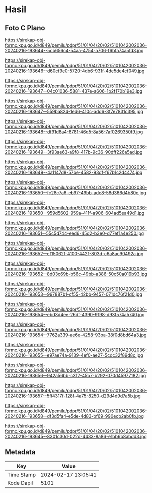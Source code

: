 # Hasil

## Foto C Plano

https://sirekap-obj-formc.kpu.go.id/d849/pemilu/pdpr/51/01/04/20/02/5101042002036-20240216-193644--5cb656c4-54aa-4754-a706-f6bfa74a5fd3.jpg

https://sirekap-obj-formc.kpu.go.id/d849/pemilu/pdpr/51/01/04/20/02/5101042002036-20240216-193646--d60cf9e0-5720-4db6-931f-4de5de4cf049.jpg

https://sirekap-obj-formc.kpu.go.id/d849/pemilu/pdpr/51/01/04/20/02/5101042002036-20240216-193647--04c01036-5881-437e-a606-1b2f170b19e3.jpg

https://sirekap-obj-formc.kpu.go.id/d849/pemilu/pdpr/51/01/04/20/02/5101042002036-20240216-193647--559ba824-1ed6-410c-add6-3f7e7831c395.jpg

https://sirekap-obj-formc.kpu.go.id/d849/pemilu/pdpr/51/01/04/20/02/5101042002036-20240216-193648--df91d8a4-8781-46d5-8a56-7af0269350f9.jpg

https://sirekap-obj-formc.kpu.go.id/d849/pemilu/pdpr/51/01/04/20/02/5101042002036-20240216-193649--3f93ae63-a9f8-417b-9c36-90dff226a5ad.jpg

https://sirekap-obj-formc.kpu.go.id/d849/pemilu/pdpr/51/01/04/20/02/5101042002036-20240216-193649--4a1147d8-57be-4582-93df-f67b1c2d4474.jpg

https://sirekap-obj-formc.kpu.go.id/d849/pemilu/pdpr/51/01/04/20/02/5101042002036-20240216-193650--fc28c7a6-eb97-49bb-ade8-58d366d4b80c.jpg

https://sirekap-obj-formc.kpu.go.id/d849/pemilu/pdpr/51/01/04/20/02/5101042002036-20240216-193650--959d5602-959a-411f-a906-604ad5ea49d1.jpg

https://sirekap-obj-formc.kpu.go.id/d849/pemilu/pdpr/51/01/04/20/02/5101042002036-20240216-193651--55c5d744-eed6-45d2-b3e0-d77ef1a4e250.jpg

https://sirekap-obj-formc.kpu.go.id/d849/pemilu/pdpr/51/01/04/20/02/5101042002036-20240216-193652--ef15062f-4100-4421-803d-c6a8ac90492a.jpg

https://sirekap-obj-formc.kpu.go.id/d849/pemilu/pdpr/51/01/04/20/02/5101042002036-20240216-193652--8d03c69b-b56c-49bb-a386-50c50a019b93.jpg

https://sirekap-obj-formc.kpu.go.id/d849/pemilu/pdpr/51/01/04/20/02/5101042002036-20240216-193653--997887b1-cf55-42bb-9457-071dc76f21d0.jpg

https://sirekap-obj-formc.kpu.go.id/d849/pemilu/pdpr/51/01/04/20/02/5101042002036-20240216-193654--ebd3d4ee-26df-4390-9198-d93f574a5740.jpg

https://sirekap-obj-formc.kpu.go.id/d849/pemilu/pdpr/51/01/04/20/02/5101042002036-20240216-193654--7762a339-ae6e-4258-93ba-38f0d8bd64a3.jpg

https://sirekap-obj-formc.kpu.go.id/d849/pemilu/pdpr/51/01/04/20/02/5101042002036-20240216-193655--e97ae74a-9139-4ef0-ae27-5cdc32f89d8c.jpg

https://sirekap-obj-formc.kpu.go.id/d849/pemilu/pdpr/51/01/04/20/02/5101042002036-20240216-193656--942a56bb-c312-45b7-b292-070d45977182.jpg

https://sirekap-obj-formc.kpu.go.id/d849/pemilu/pdpr/51/01/04/20/02/5101042002036-20240216-193657--5ff4317f-128f-4a75-8250-d29d4d9d7a5b.jpg

https://sirekap-obj-formc.kpu.go.id/d849/pemilu/pdpr/51/01/04/20/02/5101042002036-20240216-193658--df3d5fa4-e5de-4d83-bf69-990ecb2ab0fb.jpg

https://sirekap-obj-formc.kpu.go.id/d849/pemilu/pdpr/51/01/04/20/02/5101042002036-20240216-193645--8301c30d-022d-4433-8a86-e1bb6b8abdd3.jpg


## Metadata

| Key        | Value               |
| ---------- | ------------------- |
| Time Stamp | 2024-02-17 13:05:41 |
| Kode Dapil | 5101                |



